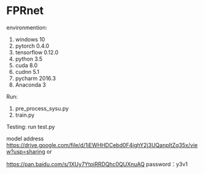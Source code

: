 # FPRnet
 environmention:
 1. windows 10
 2. pytorch 0.4.0
 4. tensorflow 0.12.0
 5. python 3.5
 6. cuda 8.0
 7. cudnn 5.1
 8. pycharm 2016.3
 9. Anaconda 3

 Run:
 1. pre_process_sysu.py
 2. train.py
 
 Testing:
  run test.py 
  
  model address  https://drive.google.com/file/d/1iEWHHDCebd0F4ighY2j3UQanpItZq35x/view?usp=sharing  or

  https://pan.baidu.com/s/1XUy7YtpiRRDQhc0QUXnuAQ     password：y3v1 

